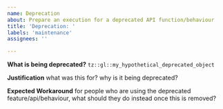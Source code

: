 ```yaml
---
name: Deprecation
about: Prepare an execution for a deprecated API function/behaviour
title: 'Deprecation: '
labels: 'maintenance'
assignees: ''

---
```


**What is being deprecated?**
`tz::gl::my_hypothetical_deprecated_object`

**Justification**
what was this for? why is it being deprecated?

**Expected Workaround**
for people who are using the deprecated feature/api/behaviour, what should they do instead once this is removed?
